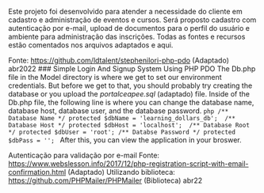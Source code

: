 Este projeto foi desenvolvido para atender a necessidade do cliente em cadastro e administração de eventos e cursos. Será proposto cadastro com autenticação por e-mail, upload de documentos para o perfil do usuário e ambiente para administração das inscrições.
Todas as fontes e recursos estão comentados nos arquivos adaptados e aqui.

Fonte: https://github.com/ldtalent/stephenilori-php-pdo (Adaptado)
abr2022
        ### Simple Login And Signup System Using PHP PDO
        The Db.php file in the Model directory is where we get to set our environment credentials.
        But before we get to that, you should probably try creating the database or you upload the *portalceapee.sql* (adaptado) file.
        Inside of the Db.php file, the following line is where you can change the database name, database host, database user, and the database password.
        ```php
            /** Database Name */
            protected $dbName = 'learning_dollars_db'; 
            /** Database Host */
            protected $dbHost = 'localhost'; 
            /** Database Root */
            protected $dbUser = 'root';
            /** Databse Password */
            protected $dbPass = '';
        ```
        After this, you can view the application in your broswer.

 Autenticação para validação por e-mail 
Fonte: https://www.webslesson.info/2017/12/php-registration-script-with-email-confirmation.html (Adaptado)
Utilizando biblioteca: https://github.com/PHPMailer/PHPMailer (Biblioteca)
abr22
